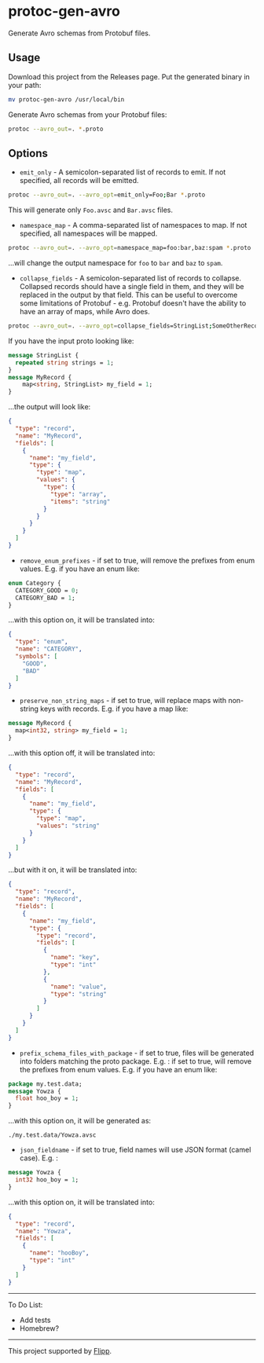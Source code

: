 # protoc-gen-avro
Generate Avro schemas from Protobuf files.

## Usage

Download this project from the Releases page. Put the generated binary in your path:

```bash
mv protoc-gen-avro /usr/local/bin
```

Generate Avro schemas from your Protobuf files:

```bash
protoc --avro_out=. *.proto
```

## Options

* `emit_only` - A semicolon-separated list of records to emit. If not specified, all records will be emitted.

```bash
protoc --avro_out=. --avro_opt=emit_only=Foo;Bar *.proto
```

This will generate only `Foo.avsc` and `Bar.avsc` files.

* `namespace_map` - A comma-separated list of namespaces to map. If not specified, all namespaces will be mapped.

```bash
protoc --avro_out=. --avro_opt=namespace_map=foo:bar,baz:spam *.proto
```

...will change the output namespace for `foo` to `bar` and `baz` to `spam`.

* `collapse_fields` - A semicolon-separated list of records to collapse. Collapsed records should have a single field in them, and they will be replaced in the output by that field. This can be useful to overcome some limitations of Protobuf - e.g. Protobuf doesn't have the ability to have an array of maps, while Avro does.

```bash
protoc --avro_out=. --avro_opt=collapse_fields=StringList;SomeOtherRecord *.proto
```

If you have the input proto looking like:

```protobuf
message StringList {
  repeated string strings = 1;
}
message MyRecord {
    map<string, StringList> my_field = 1;
}
```

...the output will look like:

```json
{
  "type": "record",
  "name": "MyRecord",
  "fields": [
    {
      "name": "my_field",
      "type": {
        "type": "map",
        "values": {
          "type": {
            "type": "array",
            "items": "string"
          }
        }
      }
    }
  ]
}
```

* `remove_enum_prefixes` - if set to true, will remove the prefixes from enum values. E.g. if you have an enum like:
```protobuf
enum Category {
  CATEGORY_GOOD = 0;
  CATEGORY_BAD = 1;
}
```

...with this option on, it will be translated into:

```json
{
  "type": "enum",
  "name": "CATEGORY",
  "symbols": [
    "GOOD",
    "BAD"
  ]
}
```

* `preserve_non_string_maps` - if set to true, will replace maps with non-string keys with records. E.g. if you have a map like:
```protobuf
message MyRecord {
  map<int32, string> my_field = 1;
}
```

...with this option off, it will be translated into:

```json
{
  "type": "record",
  "name": "MyRecord",
  "fields": [
    {
      "name": "my_field",
      "type": {
        "type": "map",
        "values": "string"
      }
    }
  ]
}
```

...but with it on, it will be translated into:

```json
{
  "type": "record",
  "name": "MyRecord",
  "fields": [
    {
      "name": "my_field",
      "type": {
        "type": "record",
        "fields": [
          {
            "name": "key",
            "type": "int"
          },
          {
            "name": "value",
            "type": "string"
          }
        ]
      }
    }
  ]
}
```

* `prefix_schema_files_with_package` - if set to true, files will be generated into folders matching the proto package. E.g. :
if set to true, will remove the prefixes from enum values. E.g. if you have an enum like:
```protobuf
package my.test.data;
message Yowza {
  float hoo_boy = 1;
}
```

...with this option on, it will be generated as:

`./my.test.data/Yowza.avsc`

* `json_fieldname` - if set to true, field names will use JSON format (camel case). E.g. :
```protobuf
message Yowza {
  int32 hoo_boy = 1;
}
```

...with this option on, it will be translated into:

```json
{
  "type": "record",
  "name": "Yowza",
  "fields": [
    {
      "name": "hooBoy",
      "type": "int"
    }
  ]
}
```

---

To Do List:

* Add tests
* Homebrew?

---

This project supported by [Flipp](https://corp.flipp.com/).
